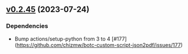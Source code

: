 ## [v0.2.45](https://github.com/chizmw/botc-custom-script-json2pdf/releases/tag/0.2.45) (2023-07-24)

### Dependencies

* Bump actions/setup-python from 3 to 4
    [#177]
    (https://github.com/chizmw/botc-custom-script-json2pdf/issues/177)